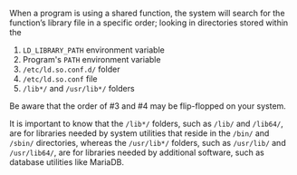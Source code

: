 When a program is using a shared function, the system will search for the function’s library file in a specific order; looking in directories stored within the

1. `LD_LIBRARY_PATH` environment variable
2. Program's `PATH` environment variable
3. `/etc/ld.so.conf.d/` folder
4. `/etc/ld.so.conf` file
5. `/lib*/` and `/usr/lib*/` folders

Be aware that the order of #3 and #4 may be flip-flopped on your system.

It is important to know that the `/lib*/` folders, such as `/lib/` and `/lib64/`, are for libraries needed by system utilities that reside in the `/bin/` and `/sbin/` directories, whereas the `/usr/lib*/` folders, such as `/usr/lib/` and `/usr/lib64/`, are for libraries needed by additional software, such as database utilities like MariaDB.
